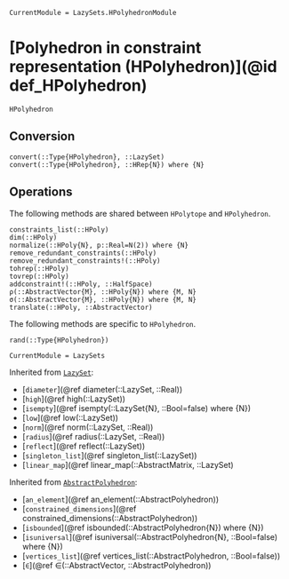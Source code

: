 ```@meta
CurrentModule = LazySets.HPolyhedronModule
```

# [Polyhedron in constraint representation (HPolyhedron)](@id def_HPolyhedron)

```@docs
HPolyhedron
```

## Conversion

```@docs
convert(::Type{HPolyhedron}, ::LazySet)
convert(::Type{HPolyhedron}, ::HRep{N}) where {N}
```

## Operations

The following methods are shared between `HPolytope` and `HPolyhedron`.

```@docs
constraints_list(::HPoly)
dim(::HPoly)
normalize(::HPoly{N}, p::Real=N(2)) where {N}
remove_redundant_constraints(::HPoly)
remove_redundant_constraints!(::HPoly)
tohrep(::HPoly)
tovrep(::HPoly)
addconstraint!(::HPoly, ::HalfSpace)
ρ(::AbstractVector{M}, ::HPoly{N}) where {M, N}
σ(::AbstractVector{M}, ::HPoly{N}) where {M, N}
translate(::HPoly, ::AbstractVector)
```

The following methods are specific to `HPolyhedron`.

```@docs
rand(::Type{HPolyhedron})
```

```@meta
CurrentModule = LazySets
```

Inherited from [`LazySet`](@ref):
* [`diameter`](@ref diameter(::LazySet, ::Real))
* [`high`](@ref high(::LazySet))
* [`isempty`](@ref isempty(::LazySet{N}, ::Bool=false) where {N})
* [`low`](@ref low(::LazySet))
* [`norm`](@ref norm(::LazySet, ::Real))
* [`radius`](@ref radius(::LazySet, ::Real))
* [`reflect`](@ref reflect(::LazySet))
* [`singleton_list`](@ref singleton_list(::LazySet))
* [`linear_map`](@ref linear_map(::AbstractMatrix, ::LazySet)

Inherited from [`AbstractPolyhedron`](@ref):
* [`an_element`](@ref an_element(::AbstractPolyhedron))
* [`constrained_dimensions`](@ref constrained_dimensions(::AbstractPolyhedron))
* [`isbounded`](@ref isbounded(::AbstractPolyhedron{N}) where {N})
* [`isuniversal`](@ref isuniversal(::AbstractPolyhedron{N}, ::Bool=false) where {N})
* [`vertices_list`](@ref vertices_list(::AbstractPolyhedron, ::Bool=false))
* [`∈`](@ref ∈(::AbstractVector, ::AbstractPolyhedron))
